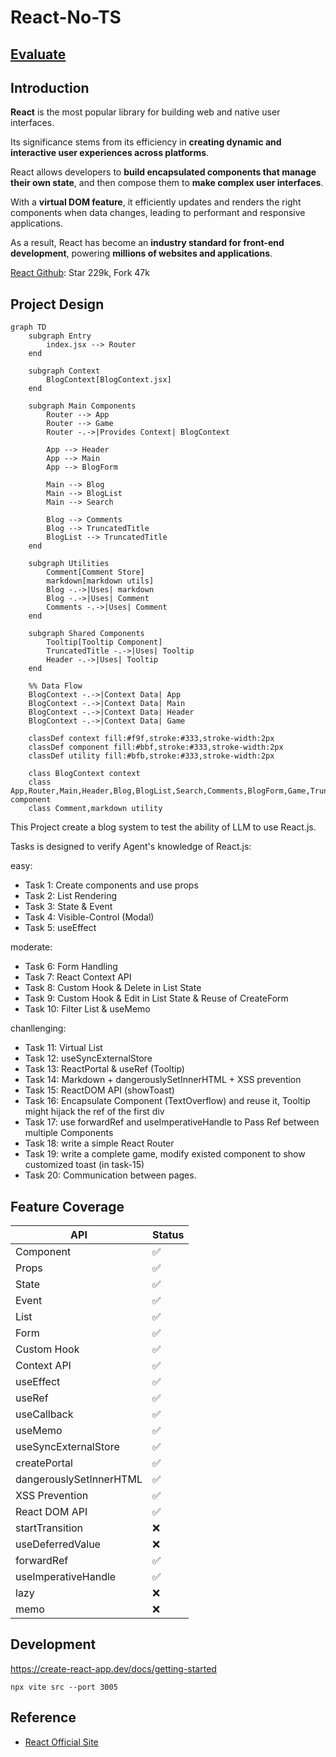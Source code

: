 # React-No-TS

## [Evaluate](../readme.md)

## Introduction

**React** is the most popular library for building web and native user interfaces.

Its significance stems from its efficiency in **creating dynamic and interactive user experiences across platforms**.

React allows developers to **build encapsulated components that manage their own state**, and then compose them to **make complex user interfaces**.

With a **virtual DOM feature**, it efficiently updates and renders the right components when data changes, leading to performant and responsive applications.

As a result, React has become an **industry standard for front-end development**, powering **millions of websites and applications**.

[React Github](https://github.com/facebook/react): Star 229k, Fork 47k

## Project Design

```mermaid
graph TD
    subgraph Entry
        index.jsx --> Router
    end

    subgraph Context
        BlogContext[BlogContext.jsx]
    end

    subgraph Main Components
        Router --> App
        Router --> Game
        Router -.->|Provides Context| BlogContext

        App --> Header
        App --> Main
        App --> BlogForm

        Main --> Blog
        Main --> BlogList
        Main --> Search

        Blog --> Comments
        Blog --> TruncatedTitle
        BlogList --> TruncatedTitle
    end

    subgraph Utilities
        Comment[Comment Store]
        markdown[markdown utils]
        Blog -.->|Uses| markdown
        Blog -.->|Uses| Comment
        Comments -.->|Uses| Comment
    end

    subgraph Shared Components
        Tooltip[Tooltip Component]
        TruncatedTitle -.->|Uses| Tooltip
        Header -.->|Uses| Tooltip
    end

    %% Data Flow
    BlogContext -.->|Context Data| App
    BlogContext -.->|Context Data| Main
    BlogContext -.->|Context Data| Header
    BlogContext -.->|Context Data| Game

    classDef context fill:#f9f,stroke:#333,stroke-width:2px
    classDef component fill:#bbf,stroke:#333,stroke-width:2px
    classDef utility fill:#bfb,stroke:#333,stroke-width:2px

    class BlogContext context
    class App,Router,Main,Header,Blog,BlogList,Search,Comments,BlogForm,Game,TruncatedTitle,Tooltip component
    class Comment,markdown utility

```

This Project create a blog system to test the ability of LLM to use React.js.

Tasks is designed to verify Agent's knowledge of React.js:

easy:

- Task 1: Create components and use props
- Task 2: List Rendering
- Task 3: State & Event
- Task 4: Visible-Control (Modal)
- Task 5: useEffect

moderate:

- Task 6: Form Handling
- Task 7: React Context API
- Task 8: Custom Hook & Delete in List State
- Task 9: Custom Hook & Edit in List State & Reuse of CreateForm
- Task 10: Filter List & useMemo

chanllenging:

- Task 11: Virtual List
- Task 12: useSyncExternalStore
- Task 13: ReactPortal & useRef (Tooltip)
- Task 14: Markdown + dangerouslySetInnerHTML + XSS prevention
- Task 15: ReactDOM API (showToast)
- Task 16: Encapsulate Component (TextOverflow) and reuse it, Tooltip might hijack the ref of the first div
- Task 17: use forwardRef and useImperativeHandle to Pass Ref between multiple Components
- Task 18: write a simple React Router
- Task 19: write a complete game, modify existed component to show customized toast (in task-15)
- Task 20: Communication between pages.

## Feature Coverage

| API                     | Status |
| ----------------------- | ------ |
| Component               | ✅     |
| Props                   | ✅     |
| State                   | ✅     |
| Event                   | ✅     |
| List                    | ✅     |
| Form                    | ✅     |
| Custom Hook             | ✅     |
| Context API             | ✅     |
| useEffect               | ✅     |
| useRef                  | ✅     |
| useCallback             | ✅     |
| useMemo                 | ✅     |
| useSyncExternalStore    | ✅     |
| createPortal            | ✅     |
| dangerouslySetInnerHTML | ✅     |
| XSS Prevention          | ✅     |
| React DOM API           | ✅     |
| startTransition         | ❌     |
| useDeferredValue        | ❌     |
| forwardRef              | ✅     |
| useImperativeHandle     | ✅     |
| lazy                    | ❌     |
| memo                    | ❌     |

## Development

https://create-react-app.dev/docs/getting-started

```
npx vite src --port 3005
```

## Reference

- [React Official Site](https://react.dev/learn)
